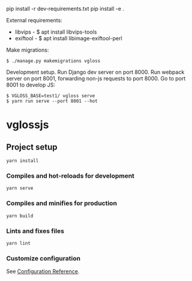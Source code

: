 
pip install -r dev-requirements.txt
pip install -e .

External requirements:
  * libvips - $ apt install libvips-tools
  * exiftool - $ apt install libimage-exiftool-perl

Make migrations:

    $ ./manage.py makemigrations vgloss

Development setup. Run Django dev server on port 8000. Run webpack server on
port 8001, forwarding non-js requests to port 8000. Go to port 8001 to develop
JS:

    $ VGLOSS_BASE=test1/ vgloss serve
    $ yarn run serve --port 8001 --hot

# vglossjs

## Project setup
```
yarn install
```

### Compiles and hot-reloads for development
```
yarn serve
```

### Compiles and minifies for production
```
yarn build
```

### Lints and fixes files
```
yarn lint
```

### Customize configuration
See [Configuration Reference](https://cli.vuejs.org/config/).
